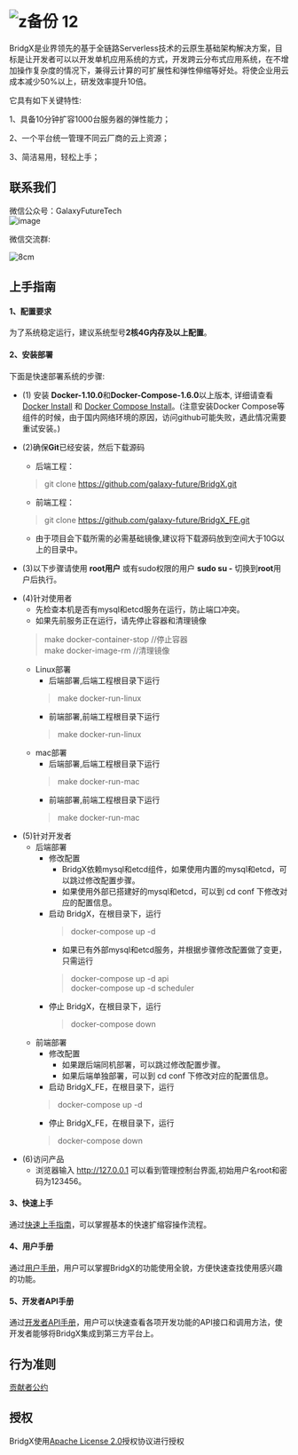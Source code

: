 ![z备份 12](https://user-images.githubusercontent.com/94337797/142638151-d38ff88d-e2ad-427d-bef5-2c0345557920.png)
======

BridgX是业界领先的基于全链路Serverless技术的云原生基础架构解决方案，目标是让开发者可以以开发单机应用系统的方式，开发跨云分布式应用系统，在不增加操作复杂度的情况下，兼得云计算的可扩展性和弹性伸缩等好处。将使企业用云成本减少50%以上，研发效率提升10倍。

它具有如下关键特性:

1、具备10分钟扩容1000台服务器的弹性能力；

2、一个平台统一管理不同云厂商的云上资源；

3、简洁易用，轻松上手；


联系我们
----

微信公众号：GalaxyFutureTech <br>
![image](https://user-images.githubusercontent.com/94337797/142592631-0bed59e6-7840-4c1c-870e-13dd9edd0c9b.png)

微信交流群:<br>

![8cm](https://user-images.githubusercontent.com/94337797/142594216-073aaa91-1b05-4551-b5ff-97895e52e11b.jpg)


上手指南
----
#### 1、配置要求  
为了系统稳定运行，建议系统型号**2核4G内存及以上配置**。

#### 2、安装部署  
下面是快速部署系统的步骤:
* (1) 安装 **Docker-1.10.0**和**Docker-Compose-1.6.0**以上版本, 详细请查看[Docker Install](https://www.docker.com/products/container-runtime) 和 [Docker Compose Install](https://docs.docker.com/compose/install/)。(注意安装Docker Compose等组件的时候，由于国内网络环境的原因，访问github可能失败，遇此情况需要重试安装。)

* (2)确保**Git**已经安装，然后下载源码
  - 后端工程：
  > git clone https://github.com/galaxy-future/BridgX.git
  - 前端工程：
  > git clone https://github.com/galaxy-future/BridgX_FE.git
  - 由于项目会下载所需的必需基础镜像,建议将下载源码放到空间大于10G以上的目录中。 
* (3)以下步骤请使用 **root用户** 或有sudo权限的用户 **sudo su -** 切换到**root**用户后执行。

- (4)针对使用者
  - 先检查本机是否有mysql和etcd服务在运行，防止端口冲突。 
  - 如果先前服务正在运行，请先停止容器和清理镜像
  > make docker-container-stop //停止容器 <br>
  > make docker-image-rm //清理镜像
  - Linux部署
    - 后端部署,后端工程根目录下运行
    > make docker-run-linux
    - 前端部署,前端工程根目录下运行
    > make docker-run-linux
  - mac部署
    - 后端部署,后端工程根目录下运行
    > make docker-run-mac
    - 前端部署,前端工程根目录下运行
    > make docker-run-mac
- (5)针对开发者
  - 后端部署
    - 修改配置
      - BridgX依赖mysql和etcd组件，如果使用内置的mysql和etcd，可以跳过修改配置步骤。
      - 如果使用外部已搭建好的mysql和etcd，可以到 cd conf 下修改对应的配置信息。
    - 启动 BridgX，在根目录下，运行
      > docker-compose up -d
      - 如果已有外部mysql和etcd服务，并根据步骤修改配置做了变更，只需运行 
      > docker-compose up -d api <br>
      > docker-compose up -d scheduler
    - 停止 BridgX，在根目录下，运行 
      > docker-compose down
  - 前端部署
    - 修改配置
      - 如果跟后端同机部署，可以跳过修改配置步骤。
      - 如果后端单独部署，可以到 cd conf 下修改对应的配置信息。
    - 启动 BridgX_FE，在根目录下，运行
    > docker-compose up -d
    - 停止 BridgX_FE，在根目录下，运行 
    > docker-compose down
- (6)访问产品
  - 浏览器输入 http://127.0.0.1 可以看到管理控制台界面,初始用户名root和密码为123456。



#### 3、快速上手  
通过[快速上手指南](https://github.com/galaxy-future/BridgX/blob/master/docs/getting-started.md)，可以掌握基本的快速扩缩容操作流程。  


#### 4、用户手册  
通过[用户手册](https://github.com/galaxy-future/BridgX/blob/master/docs/user-manual.md)，用户可以掌握BridgX的功能使用全貌，方便快速查找使用感兴趣的功能。

#### 5、开发者API手册
通过[开发者API手册](https://github.com/galaxy-future/BridgX/blob/master/docs/developer_api.md)，用户可以快速查看各项开发功能的API接口和调用方法，使开发者能够将BridgX集成到第三方平台上。

行为准则
------
[贡献者公约](https://github.com/galaxy-future/BridgX/blob/master/CODE_OF_CONDUCT)

授权
-----

BridgX使用[Apache License 2.0](https://github.com/galaxy-future/BridgX/blob/master/LICENSE)授权协议进行授权
